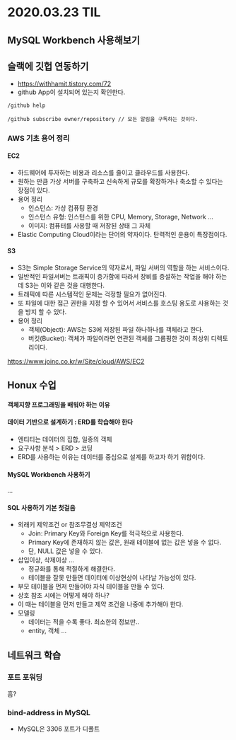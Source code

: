 # 2020.03.23 TIL

## MySQL Workbench 사용해보기

## 슬랙에 깃헙 연동하기

* https://withhamit.tistory.com/72
* github App이 설치되어 있는지 확인한다.

```
/github help
```

```
/github subscribe owner/repository // 모든 알림을 구독하는 것이다.
```

### AWS 기초 용어 정리

#### EC2

* 하드웨어에 투자하는 비용과 리소스를 줄이고 클라우드를 사용한다.
* 원하는 만큼 가상 서버를 구축하고 신속하게 규모를 확장하거나 축소할 수 있다는 장점이 있다.
* 용어 정리
  * 인스턴스: 가상 컴퓨팅 환경
  * 인스턴스 유형: 인스턴스를 위한 CPU, Memory, Storage, Network ...
  * 이미지: 컴퓨터를 사용할 때 저장된 상태 그 자체
* Elastic Computing Cloud이라는 단어의 약자이다. 탄력적인 운용이 특장점이다.

#### S3

* S3는 Simple Storage Service의 약자로서, 파일 서버의 역할을 하는 서비스이다.
* 일반적인 파일서버는 트래픽이 증가함에 따라서 장비를 증설하는 작업을 해야 하는데 S3는 이와 같은 것을 대행한다. 
* 트래픽에 따른 시스템적인 문제는 걱정할 필요가 없어진다.
* 또 파일에 대한 접근 권한을 지정 할 수 있어서 서비스를 호스팅 용도로 사용하는 것을 방지 할 수 있다.
* 용어 정리
  * 객체(Object): AWS는 S3에 저장된 파일 하나하나를 객체라고 한다.
  * 버킷(Bucket): 객체가 파일이라면 연관된 객체를 그룹핑한 것이 최상위 디렉토리이다.

https://www.joinc.co.kr/w/Site/cloud/AWS/EC2

## Honux 수업

#### 객체지향 프로그래밍을 배워야 하는 이유

#### 데이터 기반으로 설계하기 : ERD를 학습해야 한다

* 엔티티는 데이터의 집합, 일종의 객체
* 요구사항 분석 > ERD > 코딩
* ERD를 사용하는 이유는 데이터를 중심으로 설계를 하고자 하기 위함이다.

#### MySQL Workbench 사용하기

...

#### SQL 사용하기 기본 첫걸음

* 외래키 제약조건 or 참조무결성 제약조건
  * Join: Primary Key와 Foreign Key를 적극적으로 사용한다.
  * Primary Key에 존재하지 않는 값은, 원래 테이블에 없는 값은 넣을 수 없다.
  * 단, NULL 값은 넣을 수 있다.
* 삽입이상, 삭제이상 ...
  * 정규화를 통해 적절하게 해결한다.
  * 테이블을 잘못 만들면 데이터에 이상현상이 나타날 가능성이 있다.
* 부모 테이블을 먼저 만들어야 자식 테이블을 만들 수 있다.
* 상호 참조 시에는 어떻게 해야 하나?
* 이 때는 테이블을 먼저 만들고 제약 조건을 나중에 추가해야 한다.
* 모델링
  * 데이터는 적을 수록 좋다. 최소한의 정보만..
  * entity, 객체 ...

## 네트워크 학습

### 포트 포워딩

흠?

### bind-address in MySQL

* MySQL은 3306 포트가 디폴트